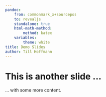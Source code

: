 ```yaml
---
pandoc:
    from: commonmark_x+sourcepos
    to: revealjs
    standalone: true
    html-math-method:
        method: katex
    variables:
        theme: white
title: Demo Slides
author: Till Hoffmann
---
```


# This is another slide ...

... with some more content.
